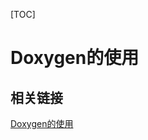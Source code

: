[TOC]

# Doxygen的使用

## 相关链接

[Doxygen的使用](http://www.mikewootc.com/wiki/tool/sw_develop/doxygen_get_start.html)